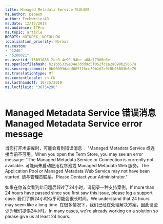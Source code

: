 ```yaml
---
title: Managed Metadata Service 错误消息
ms.author: pebaum
author: Techwriter40
ms.date: 12/17/2018
ms.audience: ITPro
ms.topic: article
ROBOTS: NOINDEX, NOFOLLOW
localization_priority: Normal
ms.custom:
- "1246"
- "5200021"
ms.assetid: 15091086-2ac9-4e99-94be-a08a17386e6e
ms.openlocfilehash: b21bb5339e34e3ddd9c5f052fc1a2a098b25667a
ms.sourcegitcommit: 0b06093dabd685f76cc39b1d7c0f8b03883b6e79
ms.translationtype: MT
ms.contentlocale: zh-CN
ms.lasthandoff: 10/25/2019
ms.locfileid: "36754290"
---
```

# <a name="managed-metadata-service-error-message"></a><span data-ttu-id="c7e3f-102">Managed Metadata Service 错误消息</span><span class="sxs-lookup"><span data-stu-id="c7e3f-102">Managed Metadata Service error message</span></span>

<span data-ttu-id="c7e3f-103">当您打开术语库时，可能会看到错误消息： "Managed Metadata Service 或连接当前不可用。</span><span class="sxs-lookup"><span data-stu-id="c7e3f-103">When you open the Term Store, you may see an error message: "The Managed Metadata Service or Connection is currently not available.</span></span> <span data-ttu-id="c7e3f-104">可能尚未启动应用程序池或 Managed Metadata Web 服务。</span><span class="sxs-lookup"><span data-stu-id="c7e3f-104">The Application Pool or Managed Metadata Web Service may not have been started.</span></span> <span data-ttu-id="c7e3f-105">请与管理员联系。</span><span class="sxs-lookup"><span data-stu-id="c7e3f-105">Please Contact your Administrator."</span></span>
  
<span data-ttu-id="c7e3f-106">如果在你首次看到此问题后超过了24小时，请记录一种支持案例。</span><span class="sxs-lookup"><span data-stu-id="c7e3f-106">If more than 24 hours have passed since you first saw this issue, please log a support case.</span></span> <span data-ttu-id="c7e3f-107">我们了解24小时似乎可能会很长时间。</span><span class="sxs-lookup"><span data-stu-id="c7e3f-107">We understand that 24 hours may seem like a long time.</span></span> <span data-ttu-id="c7e3f-108">在很多情况下，我们已经在处理解决方案，因此请至少为我们提供24小时。</span><span class="sxs-lookup"><span data-stu-id="c7e3f-108">In many cases, we're already working on a solution so please give us at least 24 hours.</span></span>
  